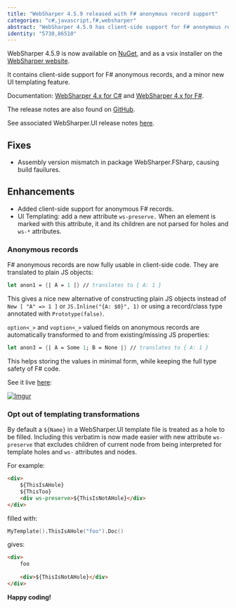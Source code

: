 ```yaml
---
title: "WebSharper 4.5.9 released with F# anonymous record support"
categories: "c#,javascript,f#,websharper"
abstract: "WebSharper 4.5.9 has client-side support for F# anonymous records and build fixes."
identity: "5730,86510"
---
```

WebSharper 4.5.9 is now available on [NuGet](https://www.nuget.org/packages/websharper), and as a vsix installer on the [WebSharper website](https://websharper.com/downloads).

It contains client-side support for F# anonymous records, and a minor new UI templating feature.

Documentation: [WebSharper 4.x for C#](https://developers.websharper.com/docs/v4.x/cs) and [WebSharper 4.x for F#](https://developers.websharper.com/docs/v4.x/fs).

The release notes are also found on [GitHub](https://github.com/dotnet-websharper/core/releases/tag/4.5.9.330).

See associated WebSharper.UI release notes [here](https://github.com/dotnet-websharper/ui/releases/tag/4.5.8.161).

## Fixes

* Assembly version mismatch in package WebSharper.FSharp, causing build fauilures.

## Enhancements

* Added client-side support for anonymous F# records.
* UI Templating: add a new attribute `ws-preserve.` When an element is marked with this attribute, it and its children are not parsed for holes and `ws-*` attributes.

### Anonymous records

F# anonymous records are now fully usable in client-side code. They are translated to plain JS objects:

```fsharp
let anon1 = {| A = 1 |} // translates to { A: 1 }
```

This gives a nice new alternative of constructing plain JS objects instead of `New [ "A" => 1 ]` or `JS.Inline("{A: $0}", 1)` or using a record/class type annotated with `Prototype(false)`.

`option<_>` and `voption<_>` valued fields on anonymous records are automatically transformed to and from existing/missing JS properties:

```fsharp
let anon3 = {| A = Some 1; B = None |} // translates to { A: 1 }
```

This helps storing the values in minimal form, while keeping the full type safety of F# code.

See it live [here](https://try.websharper.com/snippet/JankoA/0000NK):

[![Imgur](https://i.imgur.com/G0cDYLu.jpg)](https://try.websharper.com/snippet/JankoA/0000NK)

### Opt out of templating transformations

By default a `${Name}` in a WebSharper.UI template file is treated as a hole to be filled. Including this verbatim is now made easier with new attribute `ws-preserve` that excludes children of current node from being interpreted for template holes and `ws-` attributes and nodes.

For example:

```html
<div>
    ${ThisIsAHole}
    ${ThisToo}
    <div ws-preserve>${ThisIsNotAHole}</div>
</div>
```

filled with:

```fsharp
MyTemplate().ThisIsAHole("foo").Doc()
```

gives:

```html
<div>
    foo
    
    <div>${ThisIsNotAHole}</div>
</div>
```

**Happy coding!**

